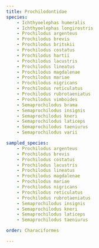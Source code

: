 ```yaml
---
title: Prochilodontidae
species:
    - Ichthyoelephas humeralis
    - Ichthyoelephas longirostris
    - Prochilodus argenteus
    - Prochilodus brevis
    - Prochilodus britskii
    - Prochilodus costatus
    - Prochilodus hartii
    - Prochilodus lacustris
    - Prochilodus lineatus
    - Prochilodus magdalenae
    - Prochilodus mariae
    - Prochilodus nigricans
    - Prochilodus reticulatus
    - Prochilodus rubrotaeniatus
    - Prochilodus vimboides
    - Semaprochilodus brama
    - Semaprochilodus insignis
    - Semaprochilodus kneri
    - Semaprochilodus laticeps
    - Semaprochilodus taeniurus
    - Semaprochilodus varii

sampled_species:
    - Prochilodus argenteus
    - Prochilodus brevis
    - Prochilodus costatus
    - Prochilodus lacustris
    - Prochilodus lineatus
    - Prochilodus magdalenae
    - Prochilodus mariae
    - Prochilodus nigricans
    - Prochilodus reticulatus
    - Prochilodus rubrotaeniatus
    - Semaprochilodus insignis
    - Semaprochilodus kneri
    - Semaprochilodus laticeps
    - Semaprochilodus taeniurus

order: Characiformes

---
```

